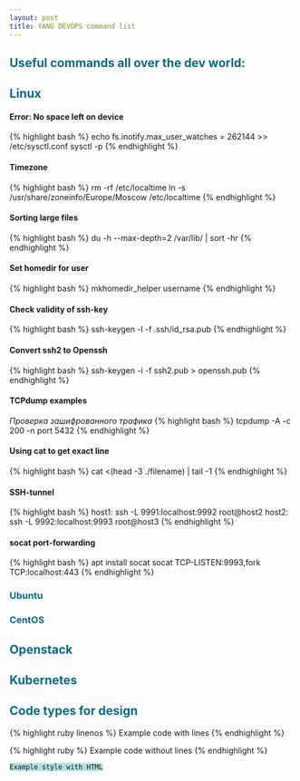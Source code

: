 ```yaml
---
layout: post
title: YANG DEVOPS command list
---
```

<h2><b><font color="#086A87">Useful commands all over the dev world:</font></b></h2>

<h2><b><font color="#086A87">Linux</font></b></h2>

<h4>Error: No space left on device</h4>
{% highlight bash %}
echo fs.inotify.max_user_watches = 262144 >> /etc/sysctl.conf
sysctl -p
{% endhighlight %}

<h4>Timezone</h4>
{% highlight bash %}
rm -rf /etc/localtime
ln -s /usr/share/zoneinfo/Europe/Moscow /etc/localtime
{% endhighlight %}

<h4>Sorting large files</h4>
{% highlight bash %}
du -h --max-depth=2 /var/lib/ | sort -hr
{% endhighlight %}

<h4>Set homedir for user</h4>
{% highlight bash %}
mkhomedir_helper username
{% endhighlight %}

<h4>Check validity of ssh-key</h4>
{% highlight bash %}
ssh-keygen -l -f .ssh/id_rsa.pub
{% endhighlight %}

<h4>Convert ssh2 to Openssh</h4>
{% highlight bash %}
ssh-keygen -i -f ssh2.pub > openssh.pub
{% endhighlight %}

<h4>TCPdump examples</h4>
<i>Проверка зашифрованного трафика</i>
{% highlight bash %}
tcpdump -A -c 200 -n port 5432
{% endhighlight %}

<h4>Using cat to get exact line</h4>
{% highlight bash %}
cat <(head -3 ./filename) | tail -1
{% endhighlight %}


<h4>SSH-tunnel</h4>
{% highlight bash %}
host1: ssh -L 9991:localhost:9992 root@host2
host2: ssh -L 9992:localhost:9993 root@host3
{% endhighlight %}

<h4>socat port-forwarding</h4>
{% highlight bash %}
apt install socat
socat TCP-LISTEN:9993,fork TCP:localhost:443
{% endhighlight %}

<h3><b><font color="#086A87">Ubuntu</font></b></h3>

<h3><b><font color="#086A87">CentOS</font></b></h3>

<h2><b><font color="#086A87">Openstack</font></b></h2>

<h2><b><font color="#086A87">Kubernetes</font></b></h2>

<h2><b><font color="#086A87">Code types for design</font></b></h2>
{% highlight ruby linenos %}
Example code with lines
{% endhighlight %}

{% highlight ruby %}
Example code without lines
{% endhighlight %}

<pre><code style="background-color:powderblue;">Example style with HTML</code></pre>
